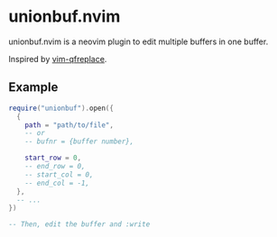 # unionbuf.nvim

unionbuf.nvim is a neovim plugin to edit multiple buffers in one buffer.

Inspired by [vim-qfreplace](https://github.com/thinca/vim-qfreplace).

## Example

```lua
require("unionbuf").open({
  {
    path = "path/to/file",
    -- or
    -- bufnr = {buffer number},

    start_row = 0,
    -- end_row = 0,
    -- start_col = 0,
    -- end_col = -1,
  },
  -- ...
})

-- Then, edit the buffer and :write

```
